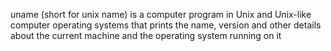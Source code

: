 uname (short for unix name) is a computer program in Unix and Unix-like computer operating systems that prints the name, version and other details about the current machine and the operating system running on it
